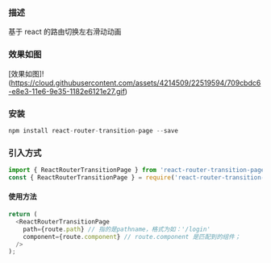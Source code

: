 ### 描述

基于 react 的路由切换左右滑动动画

### 效果如图

[效果如图]!(https://cloud.githubusercontent.com/assets/4214509/22519594/709cbdc6-e8e3-11e6-9e35-1182e6121e27.gif)

### 安装

```javascript
npm install react-router-transition-page --save
```

### 引入方式

```javascript
import { ReactRouterTransitionPage } from 'react-router-transition-page'; // 项目没有用TS，可以这样引入;
const { ReactRouterTransitionPage } = require('react-router-transition-page'); // 项目中使用了TS，可以这样引入;
```

#### 使用方法

```javascript
return (
  <ReactRouterTransitionPage
    path={route.path} // 指的是pathname，格式为如：'/login'
    component={route.component} // route.component 是匹配到的组件；
  />
);
```
